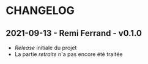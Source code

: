 # CHANGELOG

## 2021-09-13 - Remi Ferrand - v0.1.0

* _Release_ initiale du projet
* La partie _retraite_ n'a pas encore été traitée